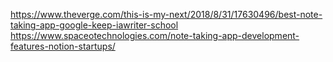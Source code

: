 https://www.theverge.com/this-is-my-next/2018/8/31/17630496/best-note-taking-app-google-keep-iawriter-school
https://www.spaceotechnologies.com/note-taking-app-development-features-notion-startups/